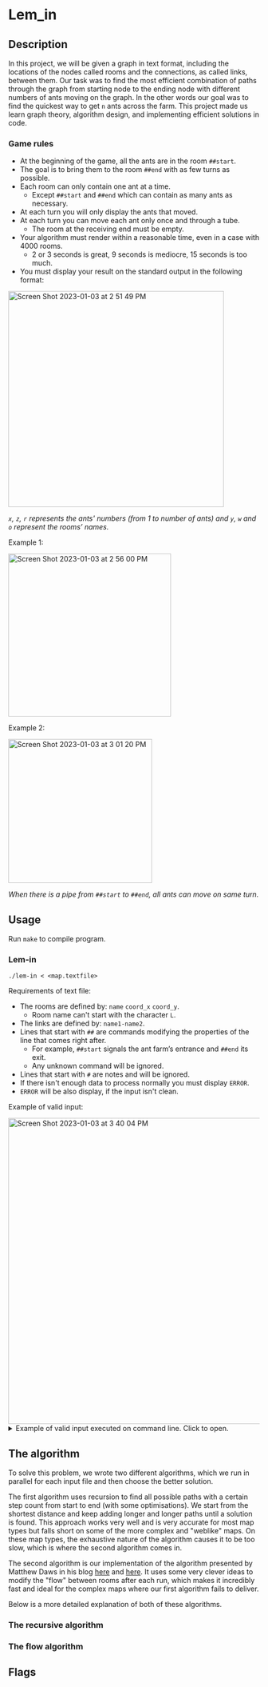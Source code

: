 # Lem_in

## Description

In this project, we will be given a graph in text format, including the locations of the nodes called rooms and the connections, as called links, between them. Our task was to find the most efficient combination of paths through the graph from starting node to the ending node with different numbers of ants moving on the graph. In the other words our goal was to find the quickest way to get `n` ants across the farm. This project made us learn graph theory, algorithm design, and implementing efficient solutions in code.
### Game rules
- At the beginning of the game, all the ants are in the room `##start`.
- The goal is to bring them to the room `##end` with as few turns as possible.
- Each room can only contain one ant at a time. 
  - Except `##start` and `##end` which can contain as many ants as necessary.
- At each turn you will only display the ants that moved.
- At each turn you can move each ant only once and through a tube.
  - The room at the receiving end must be empty.
- Your algorithm must render within a reasonable time, even in a case with 4000 rooms.
  - 2 or 3 seconds is great, 9 seconds is mediocre, 15 seconds is too much.
- You must display your result on the standard output in the following  format:

<img width="432" alt="Screen Shot 2023-01-03 at 2 51 49 PM" src="https://user-images.githubusercontent.com/93189576/210361572-fc5003cb-6070-4119-ac1f-3288280d905d.png">

*`x`, `z`, `r` represents the ants' numbers (from 1 to number of ants) and `y`, `w` and `o` represent the rooms’ names.*

Example 1: 

<img width="326" alt="Screen Shot 2023-01-03 at 2 56 00 PM" src="https://user-images.githubusercontent.com/93189576/210361601-13630c7e-ab79-42e9-b116-a1f7eb451af7.png">

Example 2:

<img width="288" alt="Screen Shot 2023-01-03 at 3 01 20 PM" src="https://user-images.githubusercontent.com/93189576/210362172-bda51b2e-b4b7-4696-8f2c-de63496c2ddf.png">

*When there is a pipe from `##start` to `##end`, all ants can move on same turn.*

## Usage

Run `make` to compile program.

### Lem-in

`./lem-in < <map.textfile>`

Requirements of text file:
- The rooms are defined by: `name` `coord_x` `coord_y`.
  - Room name can't start with the character `L`.
- The links are defined by: `name1-name2`.
- Lines that start with `##` are commands modifying the properties of the line that comes right after.
  - For example, `##start` signals the ant farm’s entrance and `##end` its exit.
  - Any unknown command will be ignored.
- Lines that start with `#` are notes and will be ignored.
- If there isn't enough data to process normally you must display `ERROR`.
- `ERROR` will be also display, if the input isn't clean.

Example of valid input:

<img width="612" alt="Screen Shot 2023-01-03 at 3 40 04 PM" src="https://user-images.githubusercontent.com/93189576/210368438-67eeb36b-d9ab-4c0c-9f5c-ea343b0440dd.png">

<details>
<summary>Example of valid input executed on command line. Click to open.</summary>
	<p>
<img width="489" src="https://user-images.githubusercontent.com/93189576/210369527-717ea0cb-f6b3-4839-bef7-a8fbb2dc9485.png" alt="1">
	</p>
</details>




## The algorithm

To solve this problem, we wrote two different algorithms, which we run in parallel for each input file and then choose the better solution. 

The first algorithm uses recursion to find all possible paths with a certain step count from start to end (with some optimisations). We start from the shortest distance and keep adding longer and longer paths until a solution is found. This approach works very well and is very accurate for most map types but falls short on some of the more complex and "weblike" maps. On these map types, the exhaustive nature of the algorithm causes it to be too slow, which is where the second algorithm comes in.

The second algorithm is our implementation of the algorithm presented by Matthew Daws in his blog [here](https://matthewdaws.github.io/blog/2015-06-08-Paths.html) and [here](https://matthewdaws.github.io/blog/2015-06-15-Paths-Implementation.html). It uses some very clever ideas to modify the "flow" between rooms after each run, which makes it incredibly fast and ideal for the complex maps where our first algorithm fails to deliver.

Below is a more detailed explanation of both of these algorithms.

### The recursive algorithm

### The flow algorithm



## Flags
